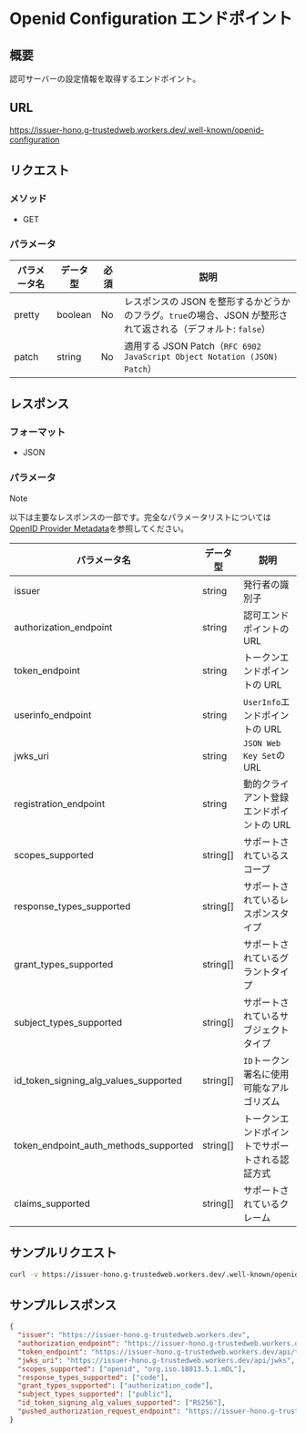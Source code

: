 # Openid Configuration エンドポイント

## 概要

認可サーバーの設定情報を取得するエンドポイント。

## URL

https://issuer-hono.g-trustedweb.workers.dev/.well-known/openid-configuration

## リクエスト

### メソッド

- GET

### パラメータ

| パラメータ名 | データ型 | 必須 | 説明                                                                                                         |
| ------------ | -------- | ---- | ------------------------------------------------------------------------------------------------------------ |
| pretty       | boolean  | No   | レスポンスの JSON を整形するかどうかのフラグ。`true`の場合、JSON が整形されて返される（デフォルト: `false`） |
| patch        | string   | No   | 適用する JSON Patch（`RFC 6902 JavaScript Object Notation (JSON) Patch`）                                    |

## レスポンス

### フォーマット

- JSON

### パラメータ

> [!NOTE]
> 以下は主要なレスポンスの一部です。完全なパラメータリストについては[OpenID Provider Metadata](https://openid.net/specs/openid-connect-discovery-1_0.html#ProviderMetadata)を参照してください。

| パラメータ名                          | データ型 | 説明                                           |
| ------------------------------------- | -------- | ---------------------------------------------- |
| issuer                                | string   | 発行者の識別子                                 |
| authorization_endpoint                | string   | 認可エンドポイントの URL                       |
| token_endpoint                        | string   | トークンエンドポイントの URL                   |
| userinfo_endpoint                     | string   | `UserInfo`エンドポイントの URL                 |
| jwks_uri                              | string   | `JSON Web Key Set`の URL                       |
| registration_endpoint                 | string   | 動的クライアント登録エンドポイントの URL       |
| scopes_supported                      | string[] | サポートされているスコープ                     |
| response_types_supported              | string[] | サポートされているレスポンスタイプ             |
| grant_types_supported                 | string[] | サポートされているグラントタイプ               |
| subject_types_supported               | string[] | サポートされているサブジェクトタイプ           |
| id_token_signing_alg_values_supported | string[] | `ID`トークン署名に使用可能なアルゴリズム       |
| token_endpoint_auth_methods_supported | string[] | トークンエンドポイントでサポートされる認証方式 |
| claims_supported                      | string[] | サポートされているクレーム                     |

## サンプルリクエスト

```sh
curl -v https://issuer-hono.g-trustedweb.workers.dev/.well-known/openid-configuration
```

## サンプルレスポンス

```json
{
  "issuer": "https://issuer-hono.g-trustedweb.workers.dev",
  "authorization_endpoint": "https://issuer-hono.g-trustedweb.workers.dev/api/authorization",
  "token_endpoint": "https://issuer-hono.g-trustedweb.workers.dev/api/token",
  "jwks_uri": "https://issuer-hono.g-trustedweb.workers.dev/api/jwks",
  "scopes_supported": ["openid", "org.iso.18013.5.1.mDL"],
  "response_types_supported": ["code"],
  "grant_types_supported": ["authorization_code"],
  "subject_types_supported": ["public"],
  "id_token_signing_alg_values_supported": ["RS256"],
  "pushed_authorization_request_endpoint": "https://issuer-hono.g-trustedweb.workers.dev/api/par"
}
```
